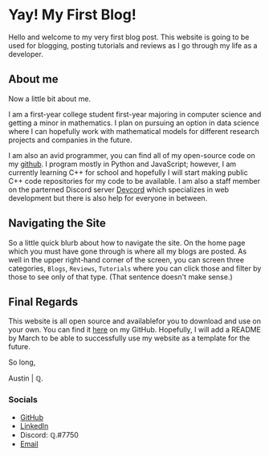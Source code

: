# Yay! My First Blog!

Hello and welcome to my very first blog post. This website is going to be used for blogging, posting tutorials and reviews as I go through my life as a developer. 

## About me
Now a little bit about me.

I am a first-year college student first-year majoring in computer science and getting a minor in mathematics. 
I plan on pursuing an option in data science where I can hopefully work with mathematical models for different research projects and companies in the future.

I am also an avid programmer, you can find all of my open-source code on my [github](https://www.github.com/austinmccalley/). 
I program mostly in Python and JavaScript; however, I am currently learning C++ for school and hopefully I will start making public C++ code repositories for my code to be available. 
I am also a staff member on the parterned Discord server [Devcord](https://discord.gg/devcord) which specializes in web development but there is also help for everyone in between. 

## Navigating the Site
So a little quick blurb about how to navigate the site. On the home page which you must have gone through is where all my blogs are posted. As well in the upper right-hand corner of the screen, you can screen three categories, ``Blogs``, ``Reviews``, ``Tutorials`` where you can click those and filter by those to see only of that type. (That sentence doesn't make sense.)

## Final Regards
This website is all open source and availablefor you to download and use on your own. You can find it [here](https://github.com/austinmccalley/) on my GitHub. Hopefully, I will add a README by March to be able to successfully use my website as a template for the future.

So long,

Austin | ℚ.

### Socials
* [GitHub](https://github.com/austinmccalley)
* [LinkedIn](https://www.linkedin.com/in/austin-mccalley/)
* Discord: ℚ.#7750
* [Email](mailto:austin@austinmccalley.com)